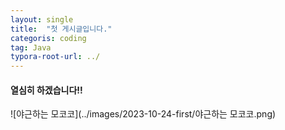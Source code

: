 ```yaml
---
layout: single
title:  "첫 게시글입니다."
categoris: coding
tag: Java
typora-root-url: ../
---
```


#### 열심히 하겠습니다!!

![야근하는 모코코](../images/2023-10-24-first/야근하는 모코코.png)
